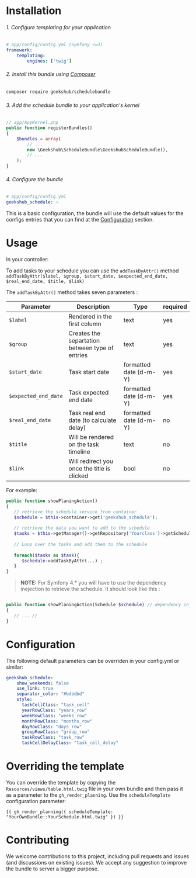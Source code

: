 Installation
============

###### 1. Configure templating for your application

``` yaml
# app/config/config.yml (Symfony <=3)
framework:
    templating:
        engines: ['twig']
```


###### 2. Install this bundle using [Composer](https://getcomposer.org/)

``` bash
composer require geekshub/schedulebundle
```
###### 3. Add the schedule bundle to your application's kernel

``` php
// app/AppKernel.php
public function registerBundles()
{
    $bundles = array(
        // ...
        new \Geekshub\ScheduleBundle\GeekshubScheduleBundle(),
        // ...
    );
}
```
###### 4. Configure the bundle
``` yaml
# app/config/config.yml
geekshub_schedule: ~
```
This is a basic configuration, the bundle will use the default values for the configs entries that you can find at the [Configuration](#configuration) section.

Usage
=====

In your controller:

To add tasks to your schedule you can use the `addTaskByAttr()` method 
`addTaskByAttr($label, $group, $start_date, $expected_end_date, $real_end_date, $title, $link)`

The `addTaskByAttr()` method takes seven parameters : 

Parameter | Description | Type | required |  
--------- | ----------- | ---- | -------- |
`$label` | Rendered in the first column | text | yes |
`$group` | Creates the separtation between type of entries |text | yes |
`$start_date` | Task start date| formatted date (d-m-Y) | yes |
`$expected_end_date` | Task expected end date | formatted date (d-m-Y) | yes |
`$real_end_date` | Task real end date (to calculate delay) | formatted date (d-m-Y) | no |
`$title` | Will be rendered on the task timeline | text | no |
`$link` | Will redirect you once the title is clicked | bool | no |

For example: 
``` php
public function showPlaningAction()
{
   // retrieve the schedule service from container
   $schedule = $this->container->get('geekshub_schedule'); 
   
   // retrieve the data you want to add to the schedule
   $tasks = $this->getManager()->getRepository('Yourclass')->getScheduledTasks(); 
   
   // Loop over the tasks and add them to the schedule 
   
   foreach($tasks as $task){
      $schedule->addTaskByAttr(...) ; 
   }
}
```

> **NOTE:** 
For Symfony 4.* you will have to use the dependency inejection to retrieve the schedule. 
It should look like this : 

``` php

public function showPlaningAction(Schedule $schedule) // dependency injection
{
   // ... //
}
```



 



Configuration
=============
The following default parameters can be overriden in your config.yml or similar:

``` yaml
geekshub_schedule:
    show_weekends: false
    use_link: true
    separator_color: "#bdbdbd"
    style:
      taskCellClass: "task_cell"
      yearRowClass: "years_row"
      weekRowClass: "weeks_row"
      monthRowClass: "months_row"
      dayRowClass: "days_row"
      groupRowClass: "group_row"
      taskRowClass: "task_row"
      taskCellDelayClass: "task_cell_delay"
```


Overriding the template
=======================
You can override the template by copying the `Resources/views/table.html.twig` file in your own bundle and then pass it as a parameter to the `gh_render_planning`. 
Use the `scheduleTemplate` configuration parameter:
```
{{ gh_render_planning({ scheduleTemplate: "YourOwnBundle::YourSchedule.html.twig" }) }}
```
Contributing
=============
We welcome contributions to this project, including pull requests and issues (and discussions on existing issues). We accept any suggestion to improve the bundle to server a bigger purpose.
